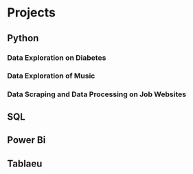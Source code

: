 # Projects

## Python
### Data Exploration on Diabetes
### Data Exploration of Music 
### Data Scraping and Data Processing on Job Websites

## SQL

## Power Bi

## Tablaeu
